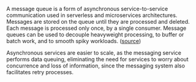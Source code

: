 A message queue is a form of asynchronous service-to-service communication used in serverless and microservices architectures. Messages are stored on the queue until they are processed and deleted. Each message is processed only once, by a single consumer. Message queues can be used to decouple heavyweight processing, to buffer or batch work, and to smooth spiky workloads. ([source](https://aws.amazon.com/message-queue/))

Asynchronous services are easier to scale, as the messaging service performs data queuing, eliminating the need for services to worry about concurrence and loss of information, since the messaging system also facilitates retry processes.